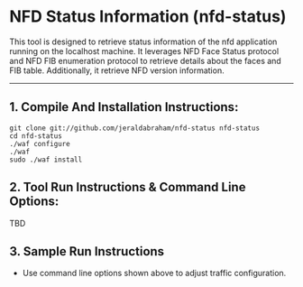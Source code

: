 NFD Status Information (nfd-status)
=======================================

This tool is designed to retrieve status information of the nfd application
running on the localhost machine. It leverages NFD Face Status protocol and
NFD FIB enumeration protocol to retrieve details about the faces and FIB 
table. Additionally, it retrieve NFD version information.

-----------------------------------------------------

## 1. Compile And Installation Instructions: ##

    git clone git://github.com/jeraldabraham/nfd-status nfd-status
    cd nfd-status
    ./waf configure 
    ./waf
    sudo ./waf install

## 2. Tool Run Instructions & Command Line Options: ##

TBD

## 3. Sample Run Instructions ##

* Use command line options shown above to adjust traffic configuration.

